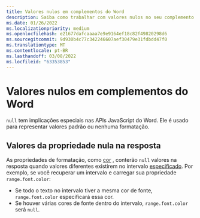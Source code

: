 ```yaml
---
title: Valores nulos em complementos do Word
description: Saiba como trabalhar com valores nulos no seu complemento do Word.
ms.date: 01/26/2022
ms.localizationpriority: medium
ms.openlocfilehash: e21677dafcaaaa7e9e9164ef18c82f49820298d6
ms.sourcegitcommit: 9d930b4c77c342246607aef30479e31fdbdd47f0
ms.translationtype: MT
ms.contentlocale: pt-BR
ms.lasthandoff: 03/08/2022
ms.locfileid: "63353853"
---
```

# <a name="null-values-in-word-add-ins"></a>Valores nulos em complementos do Word

`null` tem implicações especiais nas APIs JavaScript do Word. Ele é usado para representar valores padrão ou nenhuma formatação.

## <a name="null-property-values-in-the-response"></a>Valores da propriedade nula na resposta

As propriedades de formatação, como [cor](/javascript/api/word/word.font#word-word-font-color-member) , conterão `null` valores na resposta quando valores diferentes existirem no intervalo [especificado](/javascript/api/word/word.range). Por exemplo, se você recuperar um intervalo e carregar sua propriedade `range.font.color`:

- Se todo o texto no intervalo tiver a mesma cor de fonte, `range.font.color` especificará essa cor.
- Se houver várias cores de fonte dentro do intervalo, `range.font.color` será `null`.

